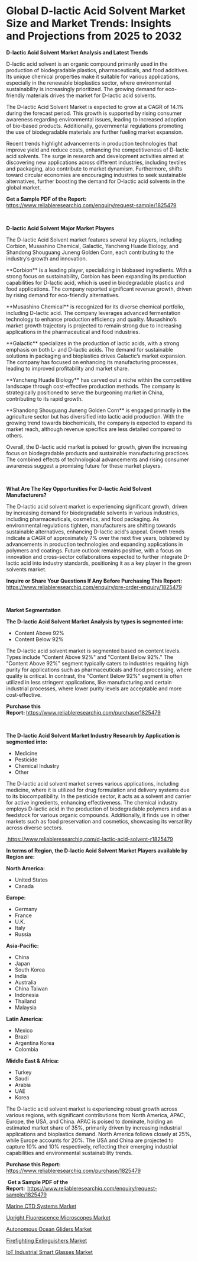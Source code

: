 <p><h1>Global D-lactic Acid Solvent Market Size and Market Trends: Insights and Projections from 2025 to 2032</h1></p><p><strong>D-lactic Acid Solvent Market Analysis and Latest Trends</strong></p>
<p><p>D-lactic acid solvent is an organic compound primarily used in the production of biodegradable plastics, pharmaceuticals, and food additives. Its unique chemical properties make it suitable for various applications, especially in the renewable bioplastics sector, where environmental sustainability is increasingly prioritized. The growing demand for eco-friendly materials drives the market for D-lactic acid solvents.</p><p>The D-lactic Acid Solvent Market is expected to grow at a CAGR of 14.1% during the forecast period. This growth is supported by rising consumer awareness regarding environmental issues, leading to increased adoption of bio-based products. Additionally, governmental regulations promoting the use of biodegradable materials are further fueling market expansion.</p><p>Recent trends highlight advancements in production technologies that improve yield and reduce costs, enhancing the competitiveness of D-lactic acid solvents. The surge in research and development activities aimed at discovering new applications across different industries, including textiles and packaging, also contribute to market dynamism. Furthermore, shifts toward circular economies are encouraging industries to seek sustainable alternatives, further boosting the demand for D-lactic acid solvents in the global market.</p></p>
<p><strong>Get a Sample PDF of the Report:&nbsp;</strong> <a href="https://www.reliableresearchiq.com/enquiry/request-sample/1825479?utm_campaign=1876&utm_medium=2&utm_source=Github&utm_content=ia&utm_term=28022025&utm_id=d-lactic-acid-solvent">https://www.reliableresearchiq.com/enquiry/request-sample/1825479</a></p>
<p>&nbsp;</p>
<p><strong>D-lactic Acid Solvent Major Market Players</strong></p>
<p><p>The D-lactic Acid Solvent market features several key players, including Corbion, Musashino Chemical, Galactic, Yancheng Huade Biology, and Shandong Shouguang Juneng Golden Corn, each contributing to the industry’s growth and innovation.</p><p>**Corbion** is a leading player, specializing in biobased ingredients. With a strong focus on sustainability, Corbion has been expanding its production capabilities for D-lactic acid, which is used in biodegradable plastics and food applications. The company reported significant revenue growth, driven by rising demand for eco-friendly alternatives.</p><p>**Musashino Chemical** is recognized for its diverse chemical portfolio, including D-lactic acid. The company leverages advanced fermentation technology to enhance production efficiency and quality. Musashino’s market growth trajectory is projected to remain strong due to increasing applications in the pharmaceutical and food industries.</p><p>**Galactic** specializes in the production of lactic acids, with a strong emphasis on both L- and D-lactic acids. The demand for sustainable solutions in packaging and bioplastics drives Galactic’s market expansion. The company has focused on enhancing its manufacturing processes, leading to improved profitability and market share.</p><p>**Yancheng Huade Biology** has carved out a niche within the competitive landscape through cost-effective production methods. The company is strategically positioned to serve the burgeoning market in China, contributing to its rapid growth.</p><p>**Shandong Shouguang Juneng Golden Corn** is engaged primarily in the agriculture sector but has diversified into lactic acid production. With the growing trend towards biochemicals, the company is expected to expand its market reach, although revenue specifics are less detailed compared to others.</p><p>Overall, the D-lactic acid market is poised for growth, given the increasing focus on biodegradable products and sustainable manufacturing practices. The combined effects of technological advancements and rising consumer awareness suggest a promising future for these market players.</p></p>
<p>&nbsp;</p>
<p><strong>What Are The Key Opportunities For D-lactic Acid Solvent Manufacturers?</strong></p>
<p><p>The D-lactic acid solvent market is experiencing significant growth, driven by increasing demand for biodegradable solvents in various industries, including pharmaceuticals, cosmetics, and food packaging. As environmental regulations tighten, manufacturers are shifting towards sustainable alternatives, enhancing D-lactic acid's appeal. Growth trends indicate a CAGR of approximately 7% over the next five years, bolstered by advancements in production technologies and expanding applications in polymers and coatings. Future outlook remains positive, with a focus on innovation and cross-sector collaborations expected to further integrate D-lactic acid into industry standards, positioning it as a key player in the green solvents market.</p></p>
<p><strong>Inquire or Share Your Questions If Any Before Purchasing This Report:</strong> <a href="https://www.reliableresearchiq.com/enquiry/pre-order-enquiry/1825479?utm_campaign=1876&utm_medium=2&utm_source=Github&utm_content=ia&utm_term=28022025&utm_id=d-lactic-acid-solvent">https://www.reliableresearchiq.com/enquiry/pre-order-enquiry/1825479</a></p>
<p>&nbsp;</p>
<p><strong>Market Segmentation</strong></p>
<p><strong>The D-lactic Acid Solvent Market Analysis by types is segmented into:</strong></p>
<p><ul><li>Content Above 92%</li><li>Content Below 92%</li></ul></p>
<p><p>The D-lactic acid solvent market is segmented based on content levels. Types include "Content Above 92%" and "Content Below 92%." The "Content Above 92%" segment typically caters to industries requiring high purity for applications such as pharmaceuticals and food processing, where quality is critical. In contrast, the "Content Below 92%" segment is often utilized in less stringent applications, like manufacturing and certain industrial processes, where lower purity levels are acceptable and more cost-effective.</p></p>
<p><strong>Purchase this Report:&nbsp;</strong><a href="https://www.reliableresearchiq.com/purchase/1825479?utm_campaign=1876&utm_medium=2&utm_source=Github&utm_content=ia&utm_term=28022025&utm_id=d-lactic-acid-solvent">https://www.reliableresearchiq.com/purchase/1825479</a></p>
<p>&nbsp;</p>
<p><strong>The D-lactic Acid Solvent Market Industry Research by Application is segmented into:</strong></p>
<p><ul><li>Medicine</li><li>Pesticide</li><li>Chemical Industry</li><li>Other</li></ul></p>
<p><p>The D-lactic acid solvent market serves various applications, including medicine, where it is utilized for drug formulation and delivery systems due to its biocompatibility. In the pesticide sector, it acts as a solvent and carrier for active ingredients, enhancing effectiveness. The chemical industry employs D-lactic acid in the production of biodegradable polymers and as a feedstock for various organic compounds. Additionally, it finds use in other markets such as food preservation and cosmetics, showcasing its versatility across diverse sectors.</p></p>
<p><a href="https://www.reliableresearchiq.com/d-lactic-acid-solvent-r1825479?utm_campaign=1876&utm_medium=2&utm_source=Github&utm_content=ia&utm_term=28022025&utm_id=d-lactic-acid-solvent">&nbsp;https://www.reliableresearchiq.com/d-lactic-acid-solvent-r1825479</a></p>
<p><strong>In terms of Region, the D-lactic Acid Solvent Market Players available by Region are:</strong></p>
<p>
    <p> <strong> North America: </strong>
        <ul>
            <li>United States</li>
            <li>Canada</li>
        </ul>
        </p> 
    <p> <strong> Europe: </strong>
        <ul>
            <li>Germany</li>
            <li>France</li>
            <li>U.K.</li>
            <li>Italy</li>
            <li>Russia</li>
        </ul>
        </p> 
    <p> <strong> Asia-Pacific: </strong>
        <ul>
            <li>China</li>
            <li>Japan</li>
            <li>South Korea</li>
            <li>India</li>
            <li>Australia</li>
            <li>China Taiwan</li>
            <li>Indonesia</li>
            <li>Thailand</li>
            <li>Malaysia</li>
        </ul>
        </p> 
    <p> <strong> Latin America: </strong>
        <ul>
            <li>Mexico</li>
            <li>Brazil</li>
            <li>Argentina Korea</li>
            <li>Colombia</li>
        </ul>
        </p> 
    <p> <strong> Middle East & Africa: </strong>
        <ul>
            <li>Turkey</li>
            <li>Saudi</li>
            <li>Arabia</li>
            <li>UAE</li>
            <li>Korea</li>
        </ul>
    </p>
    </p>
<p><p>The D-lactic acid solvent market is experiencing robust growth across various regions, with significant contributions from North America, APAC, Europe, the USA, and China. APAC is poised to dominate, holding an estimated market share of 35%, primarily driven by increasing industrial applications and bioplastics demand. North America follows closely at 25%, while Europe accounts for 20%. The USA and China are projected to capture 10% and 10% respectively, reflecting their emerging industrial capabilities and environmental sustainability trends.</p></p>
<p><strong>Purchase this Report: </strong><a href="https://www.reliableresearchiq.com/purchase/1825479?utm_campaign=1876&utm_medium=2&utm_source=Github&utm_content=ia&utm_term=28022025&utm_id=d-lactic-acid-solvent">https://www.reliableresearchiq.com/purchase/1825479</a></p>
<p>&nbsp;<strong>Get a Sample PDF of the Report:&nbsp;&nbsp;</strong><a href="https://www.reliableresearchiq.com/enquiry/request-sample/1825479?utm_campaign=1876&utm_medium=2&utm_source=Github&utm_content=ia&utm_term=28022025&utm_id=d-lactic-acid-solvent">https://www.reliableresearchiq.com/enquiry/request-sample/1825479</a></p>
<p><strong></strong></p>
<p><p><a href="https://github.com/tandepinho3p/Market-Research-Report-List-1/blob/main/marine-ctd-systems-market.md?utm_campaign=1876&utm_medium=2&utm_source=Github&utm_content=ia&utm_term=28022025&utm_id=d-lactic-acid-solvent">Marine CTD Systems Market</a></p><p><a href="https://github.com/bhuraoutenc8/Market-Research-Report-List-1/blob/main/upright-fluorescence-microscopes-market.md?utm_campaign=1876&utm_medium=2&utm_source=Github&utm_content=ia&utm_term=28022025&utm_id=d-lactic-acid-solvent">Upright Fluorescence Microscopes Market</a></p><p><a href="https://github.com/ceryndepkeb9/Market-Research-Report-List-1/blob/main/autonomous-ocean-gliders-market.md?utm_campaign=1876&utm_medium=2&utm_source=Github&utm_content=ia&utm_term=28022025&utm_id=d-lactic-acid-solvent">Autonomous Ocean Gliders Market</a></p><p><a href="https://github.com/YashRP12/Market-Research-Report-List-7/blob/main/firefighting-extinguishers-market.md?utm_campaign=1876&utm_medium=2&utm_source=Github&utm_content=ia&utm_term=28022025&utm_id=d-lactic-acid-solvent">Firefighting Extinguishers Market</a></p><p><a href="https://github.com/syskamazucqa/Market-Research-Report-List-1/blob/main/iot-industrial-smart-glasses-market.md?utm_campaign=1876&utm_medium=2&utm_source=Github&utm_content=ia&utm_term=28022025&utm_id=d-lactic-acid-solvent">IoT Industrial Smart Glasses Market</a></p></p>